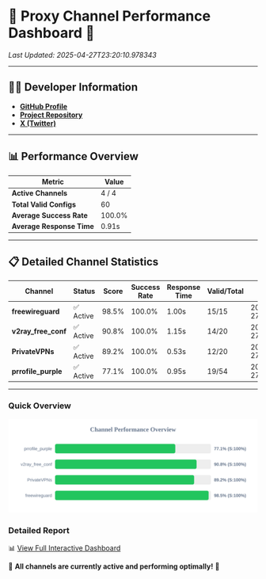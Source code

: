 # 🌟 Proxy Channel Performance Dashboard 🌟

_Last Updated: 2025-04-27T23:20:10.978343_

---

## 👩‍💻 Developer Information

- **[GitHub Profile](https://github.com/4n0nymou3)**  
- **[Project Repository](https://github.com/4n0nymou3/multi-proxy-config-fetcher)**  
- **[X (Twitter)](https://x.com/4n0nymou3)**  

---

## 📊 Performance Overview

| Metric                | Value       |
|-----------------------|-------------|
| **Active Channels**   | 4 / 4       |
| **Total Valid Configs** | 60          |
| **Average Success Rate** | 100.0%      |
| **Average Response Time** | 0.91s       |

---

## 📋 Detailed Channel Statistics

| Channel          | Status     | Score  | Success Rate | Response Time | Valid/Total | Last Success               |
|------------------|------------|--------|--------------|---------------|-------------|----------------------------|
| **freewireguard**  | ✅ Active  | 98.5%  | 100.0% | 1.00s         | 15/15       | 2025-04-27T23:20:10.976610 |
| **v2ray_free_conf**  | ✅ Active  | 90.8%  | 100.0% | 1.15s         | 14/20       | 2025-04-27T23:20:09.392758 |
| **PrivateVPNs**  | ✅ Active  | 89.2%  | 100.0% | 0.53s         | 12/20       | 2025-04-27T23:20:09.953112 |
| **prrofile_purple**  | ✅ Active  | 77.1%  | 100.0% | 0.95s         | 19/54       | 2025-04-27T23:20:08.213384 |

---

### Quick Overview
<div align="center">
  <a href="https://raw.githubusercontent.com/nullluser/NullRepo/refs/heads/main/assets/channel_stats_chart.svg">
    <img src="https://raw.githubusercontent.com/nullluser/NullRepo/refs/heads/main/assets/channel_stats_chart.svg" alt="Source Performance Statistics" width="800">
  </a>
</div>

### Detailed Report
📊 [View Full Interactive Dashboard](https://htmlpreview.github.io/?https://github.com/nullluser/NullRepo/blob/main/assets/performance_report.html)

🎉 **All channels are currently active and performing optimally!** 🎉
